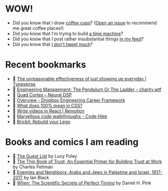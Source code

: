 # WOW!

- Did you know that I draw [coffee cups](https://papercups.mamuso.net/)? ([Open an issue](https://github.com/mamuso/papercups/issues) to recommend me great coffee places!)
- Did you know that I'm trying to build [a time machine](https://github.com/mamuso/fluxcapacitor)?
- Did you know that I post rather insubstantial things [in my feed](https://feed.mamuso.net/)?
- Did you know that [I don't tweet much](https://twitter.com/mamuso)?

# Recent bookmarks

- 👀 [The unreasonable effectiveness of just showing up everyday | Typesense](https://typesense.org/blog/the-unreasonable-effectiveness-of-just-showing-up-everyday/)
- 👀 [Engineering Management: The Pendulum Or The Ladder – charity.wtf](https://charity.wtf/2019/01/04/engineering-management-the-pendulum-or-the-ladder/)
- 👀 [Quad Cortex – Neural DSP](https://neuraldsp.com/quad-cortex)
- 👀 [Overview - Dropbox Engineering Career Framework](https://dropbox.github.io/dbx-career-framework/)
- 👀 [What does 100% mean in CSS?](https://wattenberger.com/blog/css-percents#gist)
- 👀 [Write videos in React | Remotion](https://www.remotion.dev/)
- 👀 [Marvellous code walkthroughs - Code Hike](https://codehike.org/)
- 👀 [Brickit: Rebuild your Lego](https://brickit.app/)


# Books and comics I am reading

- 📘 [The Guest List](https://www.goodreads.com/book/show/52656911) by Lucy Foley
- 📘 [The Thin Book of Trust; An Essential Primer for Building Trust at Work](https://www.goodreads.com/book/show/8245275) by Charles Feltman
- 📘 [Enemies and Neighbors: Arabs and Jews in Palestine and Israel, 1917-2017](https://www.goodreads.com/book/show/36523502) by Ian   Black
- 📘 [When: The Scientific Secrets of Perfect Timing](https://www.goodreads.com/book/show/35786699) by Daniel H. Pink


